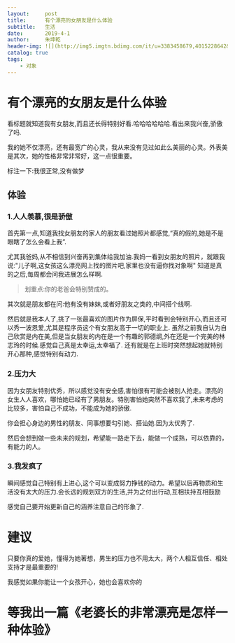 ```yaml
---
layout:     post
title:      有个漂亮的女朋友是什么体验
subtitle:   生活
date:       2019-4-1
author:     朱坤乾
header-img: ![](http://img5.imgtn.bdimg.com/it/u=3383458679,4015228642&fm=11&gp=0.jpg)
catalog: true
tags:
    - 对象
---
```


#  有个漂亮的女朋友是什么体验

看标题就知道我有女朋友,而且还长得特别好看.哈哈哈哈哈哈.看出来我兴奋,骄傲了吗.

我的她不仅漂亮，还有最宽广的心灵，我从来没有见过如此么美丽的心灵。外表美是其次，她的性格非常非常好，这一点很重要。

标注一下:我很正常,没有做梦

##  体验

###  1.人人羡慕,很是骄傲
首先第一点,知道我找女朋友的家人的朋友看过她照片都感觉,“真的假的,她是不是眼瞎了怎么会看上我”.
	
尤其我爸妈,从不相信到兴奋再到集体给我加油.我妈一看到女朋友的照片，就跟我说:"儿子啊,这女孩这么漂亮网上找的图片吧,家里也没有逼你找对象啊"
知道是真的之后,每周都会问我进展怎么样啊.
	
>划重点:你的老爸会特别赞成的。
	
其次就是朋友都在问:他有没有妹妹,或者好朋友之类的,中间搭个线啊.
	
然后就是我本人了,挑了一张最喜欢的图片作为屏保,平时看到会特别开心,而且还可以秀一波恩爱,尤其是程序员这个有女朋友高于一切的职业上.
虽然之前我自认为自己欣赏是内在美,但是当女朋友的内在是一个有趣的郭德纲,外在还是一个完美的林志玲的时候.感觉自己真是太幸运,太幸福了.
还有就是在上班时突然想起她就特别开心那种,感觉特别有动力.
	
###  2.压力大

因为女朋友特别优秀，所以感觉没有安全感,害怕很有可能会被别人抢走。漂亮的女生人人喜欢，哪怕她已经有了男朋友。特别害怕她突然不喜欢我了,未来考虑的比较多，害怕自己不成功，不能成为她的骄傲.
	
你会担心身边的男性的朋友、同事想要勾引她、搭讪她.因为太优秀了.
	
然后会想到做一些未来的规划，希望能一路走下去，能做一个成熟，可以依靠的，有能力的人。
		
###  3.我发疯了

瞬间感觉自己特别有上进心,这个可以变成努力挣钱的动力。希望以后再物质和生活没有太大的压力.会长远的规划双方的生活,并为之付出行动,互相扶持互相鼓励
	
感觉自己要开始更新自己的涵养注意自己的形象了.

	

#  建议
只要你真的爱她，懂得为她著想，男生的压力也不用太大，两个人相互信任、相处支持才是最重要的!

我感觉如果你能让一个女孩开心，她也会喜欢你的

#  等我出一篇《老婆长的非常漂亮是怎样一种体验》
